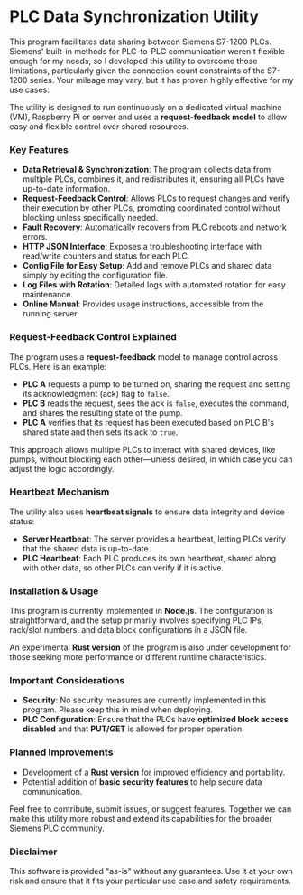 # PLC Data Synchronization Utility

This program facilitates data sharing between Siemens S7-1200 PLCs. Siemens' built-in methods for PLC-to-PLC communication weren't flexible enough for my needs, so I developed this utility to overcome those limitations, particularly given the connection count constraints of the S7-1200 series. Your mileage may vary, but it has proven highly effective for my use cases.

The utility is designed to run continuously on a dedicated virtual machine (VM), Raspberry Pi or server and uses a **request-feedback model** to allow easy and flexible control over shared resources.

### Key Features

- **Data Retrieval & Synchronization**: The program collects data from multiple PLCs, combines it, and redistributes it, ensuring all PLCs have up-to-date information.
- **Request-Feedback Control**: Allows PLCs to request changes and verify their execution by other PLCs, promoting coordinated control without blocking unless specifically needed.
- **Fault Recovery**: Automatically recovers from PLC reboots and network errors.
- **HTTP JSON Interface**: Exposes a troubleshooting interface with read/write counters and status for each PLC.
- **Config File for Easy Setup**: Add and remove PLCs and shared data simply by editing the configuration file.
- **Log Files with Rotation**: Detailed logs with automated rotation for easy maintenance.
- **Online Manual**: Provides usage instructions, accessible from the running server.

### Request-Feedback Control Explained
The program uses a **request-feedback** model to manage control across PLCs. Here is an example:
- **PLC A** requests a pump to be turned on, sharing the request and setting its acknowledgment (ack) flag to `false`.
- **PLC B** reads the request, sees the ack is `false`, executes the command, and shares the resulting state of the pump.
- **PLC A** verifies that its request has been executed based on PLC B's shared state and then sets its ack to `true`.

This approach allows multiple PLCs to interact with shared devices, like pumps, without blocking each other—unless desired, in which case you can adjust the logic accordingly.

### Heartbeat Mechanism
The utility also uses **heartbeat signals** to ensure data integrity and device status:
- **Server Heartbeat**: The server provides a heartbeat, letting PLCs verify that the shared data is up-to-date.
- **PLC Heartbeat**: Each PLC produces its own heartbeat, shared along with other data, so other PLCs can verify if it is active.

### Installation & Usage
This program is currently implemented in **Node.js**. The configuration is straightforward, and the setup primarily involves specifying PLC IPs, rack/slot numbers, and data block configurations in a JSON file.

An experimental **Rust version** of the program is also under development for those seeking more performance or different runtime characteristics.

### Important Considerations
- **Security**: No security measures are currently implemented in this program. Please keep this in mind when deploying.
- **PLC Configuration**: Ensure that the PLCs have **optimized block access disabled** and that **PUT/GET** is allowed for proper operation.

### Planned Improvements
- Development of a **Rust version** for improved efficiency and portability.
- Potential addition of **basic security features** to help secure data communication.

Feel free to contribute, submit issues, or suggest features. Together we can make this utility more robust and extend its capabilities for the broader Siemens PLC community.

### Disclaimer
This software is provided "as-is" without any guarantees. Use it at your own risk and ensure that it fits your particular use case and safety requirements.

